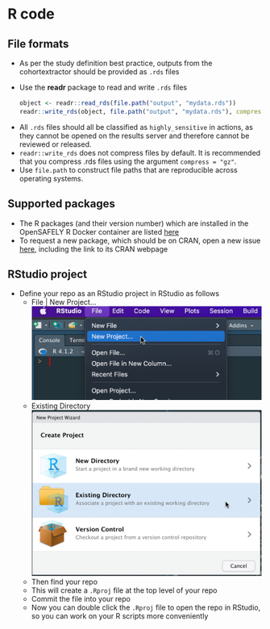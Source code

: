 # R code



## File formats

- As per the study definition best practice, outputs from the cohortextractor should be provided as `.rds` files

- Use the **readr** package to read and write `.rds` files 

    ``` r
    object <- readr::read_rds(file.path("output", "mydata.rds"))
    readr::write_rds(object, file.path("output", "mydata.rds"), compress = "gz")
    ```  
    
<!--
  - Alternatively, use the **vroom** package, the `vroom::vroom()` function has the `col_sel` argument
-->
    
- All `.rds` files should all be classified as `highly_sensitive` in actions, as they cannot be opened on the results server and therefore cannot be reviewed or released.
- `readr::write_rds` does not compress files by default. It is recommended that you compress .rds files using the argument `compress = "gz"`.
- Use `file.path` to construct file paths that are reproducible across operating systems.

## Supported packages

- The R packages (and their version number) which are installed in the OpenSAFELY R Docker container are listed [here](https://github.com/opensafely-core/r-docker/blob/master/packages.csv)
- To request a new package, which should be on CRAN, open a new issue [here](https://github.com/opensafely-core/r-docker/issues), including the link to its CRAN webpage

## RStudio project

- Define your repo as an RStudio project in RStudio as follows
  - File | New Project...  
    <img src="img/rstudio-newproject-1.png" width="468" />
  - Existing Directory  
    <img src="img/rstudio-newproject-2.png" width="538" />
  - Then find your repo
  - This will create a `.Rproj` file at the top level of your repo
  - Commit the file into your repo
  - Now you can double click the `.Rproj` file to open the repo in RStudio, so you can work on your R scripts more conveniently

